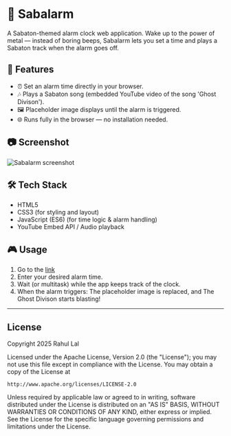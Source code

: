 # 🎵 Sabalarm

A Sabaton-themed alarm clock web application.
Wake up to the power of metal — instead of boring beeps, Sabalarm lets you set a time and plays a Sabaton track when the alarm goes off.

## 🚀 Features
- ⏰ Set an alarm time directly in your browser.
-  🎶 Plays a Sabaton song (embedded YouTube video of the song 'Ghost Divison').
- 🖼️ Placeholder image displays until the alarm is triggered.
- 🌐 Runs fully in the browser — no installation needed.

## 📷 Screenshot
![Sabalarm screenshot](https://rahul-lal.github.io/media/images/Sabalarm.png)

## 🛠️ Tech Stack
- HTML5
- CSS3 (for styling and layout)
- JavaScript (ES6) (for time logic & alarm handling)
- YouTube Embed API / Audio playback

## 🎮 Usage
1. Go to the [link](https://rahul-lal.github.io/sabalarm)
2. Enter your desired alarm time.
3. Wait (or multitask) while the app keeps track of the clock.
4. When the alarm triggers: The placeholder image is replaced, and The Ghost Divison starts blasting!

---

## License

Copyright 2025 Rahul Lal

Licensed under the Apache License, Version 2.0 (the "License");
you may not use this file except in compliance with the License.
You may obtain a copy of the License at

    http://www.apache.org/licenses/LICENSE-2.0

Unless required by applicable law or agreed to in writing, software
distributed under the License is distributed on an "AS IS" BASIS,
WITHOUT WARRANTIES OR CONDITIONS OF ANY KIND, either express or implied.
See the License for the specific language governing permissions and
limitations under the License.
